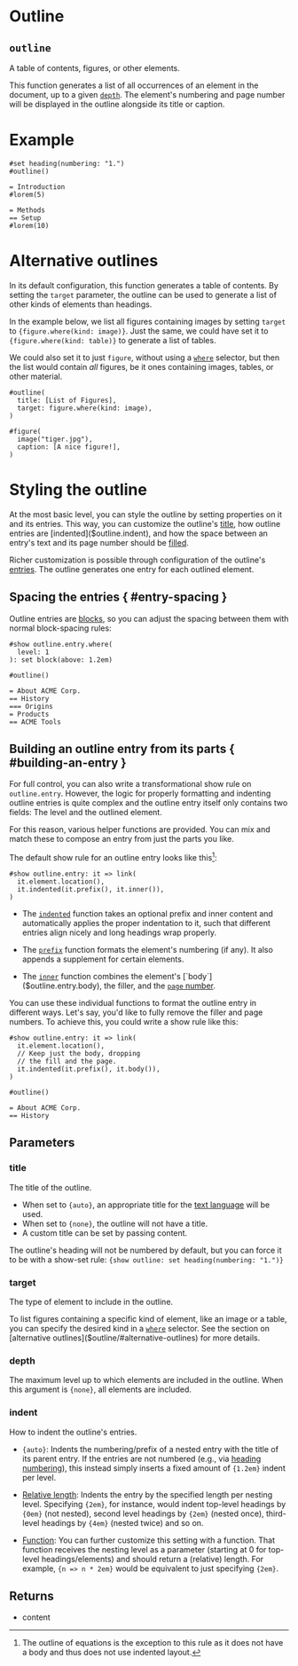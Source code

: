 # Outline

## `outline`

A table of contents, figures, or other elements.

This function generates a list of all occurrences of an element in the
document, up to a given [`depth`]($outline.depth). The element's numbering
and page number will be displayed in the outline alongside its title or
caption.

# Example
```example
#set heading(numbering: "1.")
#outline()

= Introduction
#lorem(5)

= Methods
== Setup
#lorem(10)
```

# Alternative outlines
In its default configuration, this function generates a table of contents.
By setting the `target` parameter, the outline can be used to generate a
list of other kinds of elements than headings.

In the example below, we list all figures containing images by setting
`target` to `{figure.where(kind: image)}`. Just the same, we could have set
it to `{figure.where(kind: table)}` to generate a list of tables.

We could also set it to just `figure`, without using a [`where`]($function.where)
selector, but then the list would contain _all_ figures, be it ones
containing images, tables, or other material.

```example
#outline(
  title: [List of Figures],
  target: figure.where(kind: image),
)

#figure(
  image("tiger.jpg"),
  caption: [A nice figure!],
)
```

# Styling the outline
At the most basic level, you can style the outline by setting properties on
it and its entries. This way, you can customize the outline's
[title]($outline.title), how outline entries are
[indented]($outline.indent), and how the space between an entry's text and
its page number should be [filled]($outline.entry.fill).

Richer customization is possible through configuration of the outline's
[entries]($outline.entry). The outline generates one entry for each outlined
element.

## Spacing the entries { #entry-spacing }
Outline entries are [blocks]($block), so you can adjust the spacing between
them with normal block-spacing rules:

```example
#show outline.entry.where(
  level: 1
): set block(above: 1.2em)

#outline()

= About ACME Corp.
== History
=== Origins
= Products
== ACME Tools
```

## Building an outline entry from its parts { #building-an-entry }
For full control, you can also write a transformational show rule on
`outline.entry`. However, the logic for properly formatting and indenting
outline entries is quite complex and the outline entry itself only contains
two fields: The level and the outlined element.

For this reason, various helper functions are provided. You can mix and
match these to compose an entry from just the parts you like.

The default show rule for an outline entry looks like this[^1]:
```typ
#show outline.entry: it => link(
  it.element.location(),
  it.indented(it.prefix(), it.inner()),
)
```

- The [`indented`]($outline.entry.indented) function takes an optional
  prefix and inner content and automatically applies the proper indentation
  to it, such that different entries align nicely and long headings wrap
  properly.

- The [`prefix`]($outline.entry.prefix) function formats the element's
  numbering (if any). It also appends a supplement for certain elements.

- The [`inner`]($outline.entry.inner) function combines the element's
  [`body`]($outline.entry.body), the filler, and the
  [`page` number]($outline.entry.page).

You can use these individual functions to format the outline entry in
different ways. Let's say, you'd like to fully remove the filler and page
numbers. To achieve this, you could write a show rule like this:

```example
#show outline.entry: it => link(
  it.element.location(),
  // Keep just the body, dropping
  // the fill and the page.
  it.indented(it.prefix(), it.body()),
)

#outline()

= About ACME Corp.
== History
```

[^1]: The outline of equations is the exception to this rule as it does not
      have a body and thus does not use indented layout.

## Parameters

### title 

The title of the outline.

- When set to `{auto}`, an appropriate title for the
  [text language]($text.lang) will be used.
- When set to `{none}`, the outline will not have a title.
- A custom title can be set by passing content.

The outline's heading will not be numbered by default, but you can
force it to be with a show-set rule:
`{show outline: set heading(numbering: "1.")}`

### target 

The type of element to include in the outline.

To list figures containing a specific kind of element, like an image or
a table, you can specify the desired kind in a [`where`]($function.where)
selector. See the section on [alternative outlines]($outline/#alternative-outlines)
for more details.



### depth 

The maximum level up to which elements are included in the outline. When
this argument is `{none}`, all elements are included.



### indent 

How to indent the outline's entries.

- `{auto}`: Indents the numbering/prefix of a nested entry with the
  title of its parent entry. If the entries are not numbered (e.g., via
  [heading numbering]($heading.numbering)), this instead simply inserts
  a fixed amount of `{1.2em}` indent per level.

- [Relative length]($relative): Indents the entry by the specified
  length per nesting level. Specifying `{2em}`, for instance, would
  indent top-level headings by `{0em}` (not nested), second level
  headings by `{2em}` (nested once), third-level headings by `{4em}`
  (nested twice) and so on.

- [Function]($function): You can further customize this setting with a
  function. That function receives the nesting level as a parameter
  (starting at 0 for top-level headings/elements) and should return a
  (relative) length. For example, `{n => n * 2em}` would be equivalent
  to just specifying `{2em}`.



## Returns

- content

